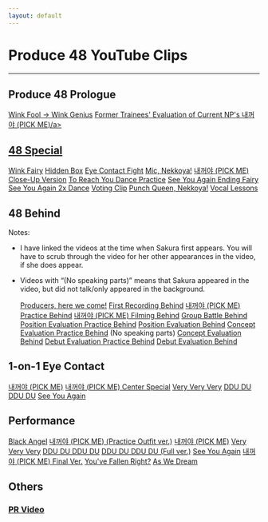 ```yaml
---
layout: default
---
```

<h1>Produce 48 YouTube Clips</h1>
<hr>

<h2>Produce 48 Prologue</h2>
<a target="_blank" href="https://www.youtube.com/watch?v=2TiDt9MvCxI">Wink Fool -> Wink Genius</a>
<a target="_blank" href="https://www.youtube.com/watch?v=W7penDRxwAs">Former Trainees' Evaluation of Current NP's 내꺼야 (PICK ME)/a>

<h2>48 Special</h2>
<a target="_blank" href="https://www.youtube.com/watch?v=H_LlH_QJ93E">Wink Fairy</a>
<a target="_blank" href="https://www.youtube.com/watch?v=6jRSNUmTsKk">Hidden Box</a>
<a target="_blank" href="https://www.youtube.com/watch?v=j4XVBr8yt7c">Eye Contact Fight</a>
<a target="_blank" href="https://www.youtube.com/watch?v=Lpg6DooIC48">Mic, Nekkoya!</a>
<a target="_blank" href="https://www.youtube.com/watch?v=HDXQ7z6IaR8">내꺼야 (PICK ME) Close-Up Version</a>
<a target="_blank" href="https://www.youtube.com/watch?v=dKLfj_v6s38">To Reach You Dance Practice</a>
<a target="_blank" href="https://www.youtube.com/watch?v=I1XBhhgGfmk">See You Again Ending Fairy</a>
<a target="_blank" href="https://www.youtube.com/watch?v=QS8FDgUD77k">See You Again 2x Dance</a>
<a target="_blank" href="https://www.youtube.com/watch?v=esfdCDBAykA">Voting Clip</a>
<a target="_blank" href="https://www.youtube.com/watch?v=y1AK-k45LRc">Punch Queen, Nekkoya!</a>
<a target="_blank" href="https://www.youtube.com/watch?v=uwl3DdxschI">Vocal Lessons</a>

<h2>48 Behind</h2>
  
Notes:<nbr>
- I have linked the videos at the time when Sakura first appears. You will have to scrub through the video for her other appearances in the video, if she does appear.
- Videos with “(No speaking parts)” means that Sakura appeared in the video, but did not talk/only appeared in the background.
  
  <a target="_blank" href="https://www.youtube.com/watch?v=j6QNahYeSgI&t=63">Producers, here we come!</a>
  <a target="_blank" href="https://www.youtube.com/watch?v=6t5Gq_vLO2o&t=115">First Recording Behind</a>
  <a target="_blank" href="https://www.youtube.com/watch?v=MhgiF-KKWZ8&t=54">내꺼야 (PICK ME) Practice Behind</a>
  <a target="_blank" href="https://www.youtube.com/watch?v=zlXtvOtCBdo&t=67">내꺼야 (PICK ME) Filming Behind</a>
  <a target="_blank" href="https://www.youtube.com/watch?v=Uyn5t32zRdw&t=88">Group Battle Behind</a>
  <a target="_blank" href="https://www.youtube.com/watch?v=5SIqDSFN50A&t=47">Position Evaluation Practice Behind</a>
  <a target="_blank" href="https://www.youtube.com/watch?v=nzab4DwX77M&t=28">Position Evaluation Behind</a>
  <a target="_blank" href="https://www.youtube.com/watch?v=UoUO_Q1u1IY&t=92">Concept Evaluation Practice Behind</a> (No speaking parts)
  <a target="_blank" href="https://www.youtube.com/watch?v=l9T7TTh433c&t=38">Concept Evaluation Behind</a>
  <a target="_blank" href="https://www.youtube.com/watch?v=XmOkORKyxps">Debut Evaluation Practice Behind</a>
  <a target="_blank" href="https://www.youtube.com/watch?v=UQHcA0RYgGk">Debut Evaluation Behind</a>

<h2>1-on-1 Eye Contact</h2>
<a target="_blank" href="https://www.youtube.com/watch?v=qp7dHeGPi08">내꺼야 (PICK ME)</a>
<a target="_blank" href="https://www.youtube.com/watch?v=3EkshpX5_AQ">내꺼야 (PICK ME) Center Special</a>
<a target="_blank" href="https://www.youtube.com/watch?v=nKcXsTOIesE">Very Very Very</a>
<a target="_blank" href="https://www.youtube.com/watch?v=Upi90X8DlbU">DDU DU DDU DU</a>
<a target="_blank" href="https://www.youtube.com/watch?v=s5oc82ZPyEs">See You Again</a>

<h2>Performance</h2>
<a target="_blank" href="https://www.youtube.com/watch?v=g6y65i809Bk">Black Angel</a>
<a target="_blank" href="https://www.youtube.com/watch?v=9TR1e25CQUo">내꺼야 (PICK ME) (Practice Outfit ver.)</a>
<a target="_blank" href="https://www.youtube.com/watch?v=UOmolLOQ7Rs">내꺼야 (PICK ME)</a>
<a target="_blank" href="https://www.youtube.com/watch?v=g6y65i809Bk">Very Very Very</a>
<a target="_blank" href="https://www.youtube.com/watch?v=4zfJ-Bvu6ME">DDU DU DDU DU</a>
<a target="_blank" href="https://www.youtube.com/watch?v=U-1IAaHV8Ic">DDU DU DDU DU (Full ver.)</a>
<a target="_blank" href="https://www.youtube.com/watch?v=75XVfBi7sr0">See You Again</a>
<a target="_blank" href="https://www.youtube.com/watch?v=vS-7iBWfGZE">내꺼야 (PICK ME) Final Ver.</a>
<a target="_blank" href="https://www.youtube.com/watch?v=s1rOKFSQG4E">You've Fallen Right?</a>
<a target="_blank" href="https://www.youtube.com/watch?v=3aOnnbtdKi0">As We Dream</a>


<h2>Others</h2>

<h3>
<a target="_blank" href="https://www.youtube.com/watch?v=H_LlH_QJ93E">PR Video</a>


